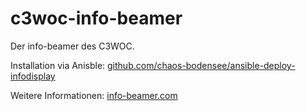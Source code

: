  c3woc-info-beamer
 =======================
 
 Der info-beamer des C3WOC.

Installation via Anisble: [github.com/chaos-bodensee/ansible-deploy-infodisplay](https://github.com/chaos-bodensee/ansible-deploy-infodisplay.git)

Weitere Informationen: [info-beamer.com](https://info-beamer.com)
